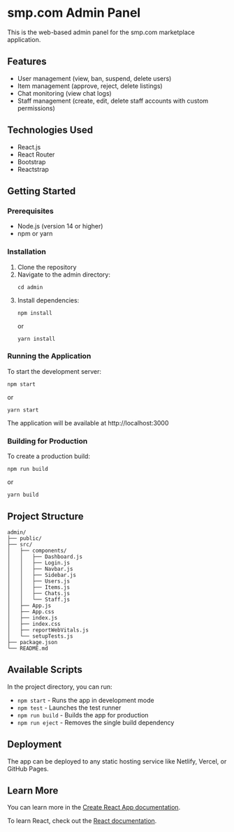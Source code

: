 # smp.com Admin Panel

This is the web-based admin panel for the smp.com marketplace application.

## Features

- User management (view, ban, suspend, delete users)
- Item management (approve, reject, delete listings)
- Chat monitoring (view chat logs)
- Staff management (create, edit, delete staff accounts with custom permissions)

## Technologies Used

- React.js
- React Router
- Bootstrap
- Reactstrap

## Getting Started

### Prerequisites

- Node.js (version 14 or higher)
- npm or yarn

### Installation

1. Clone the repository
2. Navigate to the admin directory:
   ```
   cd admin
   ```
3. Install dependencies:
   ```
   npm install
   ```
   or
   ```
   yarn install
   ```

### Running the Application

To start the development server:
```
npm start
```
or
```
yarn start
```

The application will be available at http://localhost:3000

### Building for Production

To create a production build:
```
npm run build
```
or
```
yarn build
```

## Project Structure

```
admin/
├── public/
├── src/
│   ├── components/
│   │   ├── Dashboard.js
│   │   ├── Login.js
│   │   ├── Navbar.js
│   │   ├── Sidebar.js
│   │   ├── Users.js
│   │   ├── Items.js
│   │   ├── Chats.js
│   │   └── Staff.js
│   ├── App.js
│   ├── App.css
│   ├── index.js
│   ├── index.css
│   ├── reportWebVitals.js
│   └── setupTests.js
├── package.json
└── README.md
```

## Available Scripts

In the project directory, you can run:

- `npm start` - Runs the app in development mode
- `npm test` - Launches the test runner
- `npm run build` - Builds the app for production
- `npm run eject` - Removes the single build dependency

## Deployment

The app can be deployed to any static hosting service like Netlify, Vercel, or GitHub Pages.

## Learn More

You can learn more in the [Create React App documentation](https://facebook.github.io/create-react-app/docs/getting-started).

To learn React, check out the [React documentation](https://reactjs.org/).
